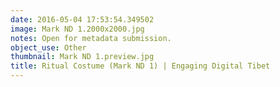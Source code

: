 ```yaml
---
date: 2016-05-04 17:53:54.349502
image: Mark ND 1.2000x2000.jpg
notes: Open for metadata submission.
object_use: Other
thumbnail: Mark ND 1.preview.jpg
title: Ritual Costume (Mark ND 1) | Engaging Digital Tibet
---
```


